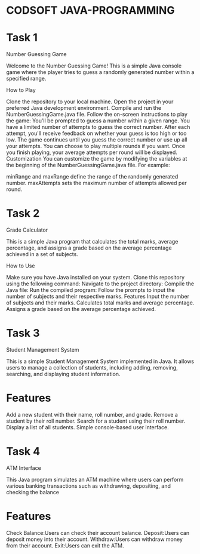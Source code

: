 # CODSOFT JAVA-PROGRAMMING

# Task 1

Number Guessing Game

Welcome to the Number Guessing Game! This is a simple Java console game where the player tries to guess a randomly generated number within a specified range.

How to Play

Clone the repository to your local machine.
Open the project in your preferred Java development environment.
Compile and run the NumberGuessingGame.java file.
Follow the on-screen instructions to play the game:
You'll be prompted to guess a number within a given range.
You have a limited number of attempts to guess the correct number.
After each attempt, you'll receive feedback on whether your guess is too high or too low.
The game continues until you guess the correct number or use up all your attempts.
You can choose to play multiple rounds if you want.
Once you finish playing, your average attempts per round will be displayed.
Customization
You can customize the game by modifying the variables at the beginning of the NumberGuessingGame.java file. For example:

minRange and maxRange define the range of the randomly generated number.
maxAttempts sets the maximum number of attempts allowed per round.

# Task 2

Grade Calculator

This is a simple Java program that calculates the total marks, average percentage, and assigns a grade based on the average percentage achieved in a set of subjects.

How to Use

Make sure you have Java installed on your system.
Clone this repository using the following command:
Navigate to the project directory:
Compile the Java file:
Run the compiled program:
Follow the prompts to input the number of subjects and their respective marks.
Features
Input the number of subjects and their marks.
Calculates total marks and average percentage.
Assigns a grade based on the average percentage achieved.

# Task 3

Student Management System

This is a simple Student Management System implemented in Java. It allows users to manage a collection of students, including adding, removing, searching, and displaying student information.

# Features

Add a new student with their name, roll number, and grade.
Remove a student by their roll number.
Search for a student using their roll number.
Display a list of all students.
Simple console-based user interface.

# Task 4 
ATM Interface

This Java program simulates an ATM machine where users can perform various banking transactions such as withdrawing, depositing, and checking the balance

# Features

Check Balance:Users can check their account balance.
Deposit:Users can deposit money into their account.
Withdraw:Users can withdraw money from their account.
Exit:Users can exit the ATM.

